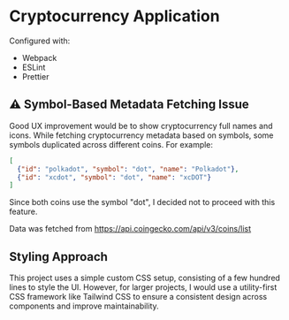 # Cryptocurrency Application

Configured with:
- Webpack
- ESLint
- Prettier

## ⚠️ Symbol-Based Metadata Fetching Issue

Good UX improvement would be to show cryptocurrency full names and icons. While fetching cryptocurrency metadata based on symbols, some symbols duplicated across different coins. For example:

```json
[
  {"id": "polkadot", "symbol": "dot", "name": "Polkadot"},
  {"id": "xcdot", "symbol": "dot", "name": "xcDOT"}
]
```

Since both coins use the symbol "dot", I decided not to proceed with this feature. 

Data was fetched from https://api.coingecko.com/api/v3/coins/list

## Styling Approach

This project uses a simple custom CSS setup, consisting of a few hundred lines to style the UI. However, for larger projects, I would use a utility-first CSS framework like Tailwind CSS to ensure a consistent design across components and improve maintainability.
